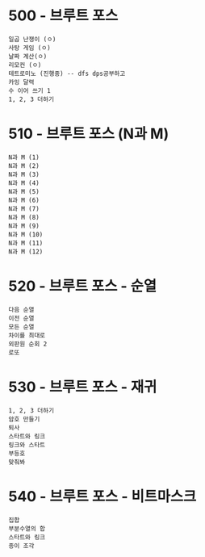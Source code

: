 # 500 - 브루트 포스
```
일곱 난쟁이 (ㅇ)
사탕 게임 (ㅇ)
날짜 계산(ㅇ)
리모컨 (ㅇ)
테트로미노 (진행중) -- dfs dps공부하고 
카잉 달력
수 이어 쓰기 1
1, 2, 3 더하기
```
# 510 - 브루트 포스 (N과 M)
```
N과 M (1)
N과 M (2)
N과 M (3)
N과 M (4)
N과 M (5)
N과 M (6)
N과 M (7)
N과 M (8)
N과 M (9)
N과 M (10)
N과 M (11)
N과 M (12)
```
# 520 - 브루트 포스 - 순열
```
다음 순열
이전 순열
모든 순열
차이를 최대로
외판원 순회 2
로또
```
# 530 - 브루트 포스 - 재귀
```
1, 2, 3 더하기
암호 만들기
퇴사
스타트와 링크
링크와 스타트
부등호
맞춰봐
```
# 540 - 브루트 포스 - 비트마스크
```
집합
부분수열의 합
스타트와 링크
종이 조각
```
